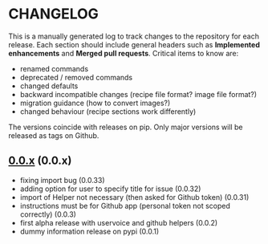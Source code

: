 # CHANGELOG

This is a manually generated log to track changes to the repository for each release. 
Each section should include general headers such as **Implemented enhancements** 
and **Merged pull requests**. Critical items to know are:

 - renamed commands
 - deprecated / removed commands
 - changed defaults
 - backward incompatible changes (recipe file format? image file format?)
 - migration guidance (how to convert images?)
 - changed behaviour (recipe sections work differently)

The versions coincide with releases on pip. Only major versions will be released as tags on Github.

## [0.0.x](https://github.com/singularityhub/sregistry-cli/tree/master) (0.0.x)
 - fixing import bug (0.0.33) 
 - adding option for user to specify title for issue (0.0.32) 
 - import of Helper not necessary (then asked for Github token) (0.0.31) 
 - instructions must be for Github app (personal token not scoped correctly) (0.0.3) 
 - first alpha release with uservoice and github helpers (0.0.2)
 - dummy information release on pypi (0.0.1)
